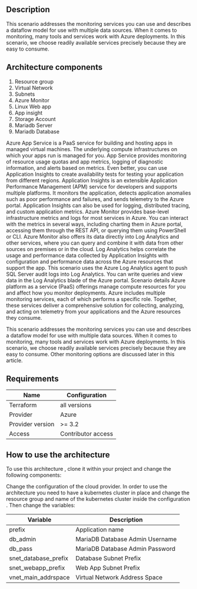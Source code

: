 ## Description

This scenario addresses the monitoring services you can use and describes a dataflow model for use with multiple data sources. When it comes to monitoring, many tools and services work with Azure deployments. In this scenario, we choose readily available services precisely because they are easy to consume. 

## Architecture components

1. Resource group 
2. Virtual Network 
3. Subnets
4. Azure Monitor
5. Linux Web app
6. App insight
7. Storage Account
6. Mariadb Server
7. Mariadb Database

Azure App Service is a PaaS service for building and hosting apps in managed virtual machines. The underlying compute infrastructures on which your apps run is managed for you. App Service provides monitoring of resource usage quotas and app metrics, logging of diagnostic information, and alerts based on metrics. Even better, you can use Application Insights to create availability tests for testing your application from different regions.
Application Insights is an extensible Application Performance Management (APM) service for developers and supports multiple platforms. It monitors the application, detects application anomalies such as poor performance and failures, and sends telemetry to the Azure portal. Application Insights can also be used for logging, distributed tracing, and custom application metrics.
Azure Monitor provides base-level infrastructure metrics and logs for most services in Azure. You can interact with the metrics in several ways, including charting them in Azure portal, accessing them through the REST API, or querying them using PowerShell or CLI. Azure Monitor also offers its data directly into Log Analytics and other services, where you can query and combine it with data from other sources on premises or in the cloud.
Log Analytics helps correlate the usage and performance data collected by Application Insights with configuration and performance data across the Azure resources that support the app. This scenario uses the Azure Log Analytics agent to push SQL Server audit logs into Log Analytics. You can write queries and view data in the Log Analytics blade of the Azure portal.
Scenario details
Azure platform as a service (PaaS) offerings manage compute resources for you and affect how you monitor deployments. Azure includes multiple monitoring services, each of which performs a specific role. Together, these services deliver a comprehensive solution for collecting, analyzing, and acting on telemetry from your applications and the Azure resources they consume.

This scenario addresses the monitoring services you can use and describes a dataflow model for use with multiple data sources. When it comes to monitoring, many tools and services work with Azure deployments. In this scenario, we choose readily available services precisely because they are easy to consume. Other monitoring options are discussed later in this article.

## Requirements 

| Name | Configuration |
| --- | --- |
| Terraform | all versions |
| Provider  | Azure |
| Provider version  | >= 3.2 |
| Access | Contributor access |

## How to use the architecture

To use this architecture , clone it within your project and change the following components:

Change the configuration of the cloud provider. In order to use the architecture you need to have a kubernetes cluster in place and change the resource group and name of the kubernetes cluster inside the configuration . Then change the variables: 

| Variable | Description |
| --- | --- |
|prefix| Application name |
| db_admin | MariaDB Database Admin Username |
| db_pass | MariaDB Database Admin Password |
| snet_database_prefix | Database Subnet Prefix |
| snet_webapp_prefix | Web App Subnet Prefix |
| vnet_main_addrspace | Virtual Network Address Space |
